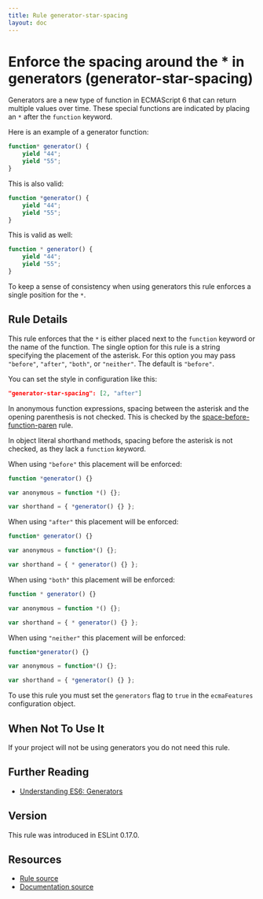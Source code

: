 ```yaml
---
title: Rule generator-star-spacing
layout: doc
---
```

<!-- Note: No pull requests accepted for this file. See README.md in the root directory for details. -->
# Enforce the spacing around the * in generators (generator-star-spacing)

Generators are a new type of function in ECMAScript 6 that can return multiple values over time.
These special functions are indicated by placing an `*` after the `function` keyword.

Here is an example of a generator function:

```js
function* generator() {
    yield "44";
    yield "55";
}
```

This is also valid:

```js
function *generator() {
    yield "44";
    yield "55";
}
```

This is valid as well:

```js
function * generator() {
    yield "44";
    yield "55";
}
```

To keep a sense of consistency when using generators this rule enforces a single position for the `*`.

## Rule Details

This rule enforces that the `*` is either placed next to the `function` keyword or the name of the function. The single
option for this rule is a string specifying the placement of the asterisk. For this option you may pass `"before"`, `"after"`, `"both"`, or `"neither"`. The default is `"before"`.

You can set the style in configuration like this:

```json
"generator-star-spacing": [2, "after"]
```

In anonymous function expressions, spacing between the asterisk and the opening parenthesis is not checked. This is checked by the [space-before-function-paren](space-before-function-paren) rule.

In object literal shorthand methods, spacing before the asterisk is not checked, as they lack a `function` keyword.

When using `"before"` this placement will be enforced:

```js
function *generator() {}

var anonymous = function *() {};

var shorthand = { *generator() {} };
```

When using `"after"` this placement will be enforced:

```js
function* generator() {}

var anonymous = function*() {};

var shorthand = { * generator() {} };
```

When using `"both"` this placement will be enforced:

```js
function * generator() {}

var anonymous = function *() {};

var shorthand = { * generator() {} };
```

When using `"neither"` this placement will be enforced:

```js
function*generator() {}

var anonymous = function*() {};

var shorthand = { *generator() {} };
```

To use this rule you must set the `generators` flag to `true` in the `ecmaFeatures` configuration object.

## When Not To Use It

If your project will not be using generators you do not need this rule.

## Further Reading

* [Understanding ES6: Generators](https://leanpub.com/understandinges6/read/#leanpub-auto-generators)

## Version

This rule was introduced in ESLint 0.17.0.

## Resources

* [Rule source](https://github.com/eslint/eslint/tree/master/lib/rules/generator-star-spacing.js)
* [Documentation source](https://github.com/eslint/eslint/tree/master/docs/rules/generator-star-spacing.md)
